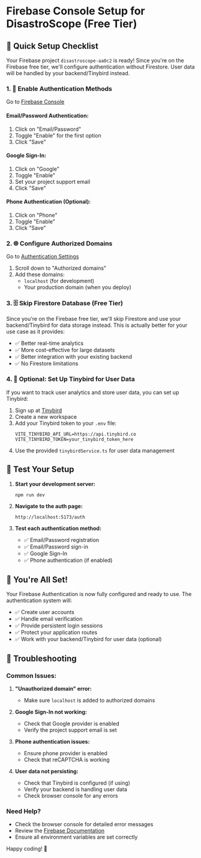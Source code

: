 # Firebase Console Setup for DisastroScope (Free Tier)

## 🎯 Quick Setup Checklist

Your Firebase project `disastroscope-aa0c2` is ready! Since you're on the Firebase free tier, we'll configure authentication without Firestore. User data will be handled by your backend/Tinybird instead.

### 1. 🔐 Enable Authentication Methods

Go to [Firebase Console](https://console.firebase.google.com/project/disastroscope-aa0c2/authentication/providers)

#### Email/Password Authentication:
1. Click on "Email/Password"
2. Toggle "Enable" for the first option
3. Click "Save"

#### Google Sign-In:
1. Click on "Google"
2. Toggle "Enable"
3. Set your project support email
4. Click "Save"

#### Phone Authentication (Optional):
1. Click on "Phone"
2. Toggle "Enable"
3. Click "Save"

### 2. 🌐 Configure Authorized Domains

Go to [Authentication Settings](https://console.firebase.google.com/project/disastroscope-aa0c2/authentication/settings)

1. Scroll down to "Authorized domains"
2. Add these domains:
   - `localhost` (for development)
   - Your production domain (when you deploy)

### 3. 🗄️ Skip Firestore Database (Free Tier)

Since you're on the Firebase free tier, we'll skip Firestore and use your backend/Tinybird for data storage instead. This is actually better for your use case as it provides:

- ✅ Better real-time analytics
- ✅ More cost-effective for large datasets
- ✅ Better integration with your existing backend
- ✅ No Firestore limitations

### 4. 🔧 Optional: Set Up Tinybird for User Data

If you want to track user analytics and store user data, you can set up Tinybird:

1. Sign up at [Tinybird](https://www.tinybird.co/)
2. Create a new workspace
3. Add your Tinybird token to your `.env` file:
   ```env
   VITE_TINYBIRD_API_URL=https://api.tinybird.co
   VITE_TINYBIRD_TOKEN=your_tinybird_token_here
   ```
4. Use the provided `tinybirdService.ts` for user data management

## 🚀 Test Your Setup

1. **Start your development server:**
   ```bash
   npm run dev
   ```

2. **Navigate to the auth page:**
   ```
   http://localhost:5173/auth
   ```

3. **Test each authentication method:**
   - ✅ Email/Password registration
   - ✅ Email/Password sign-in
   - ✅ Google Sign-In
   - ✅ Phone authentication (if enabled)

## 🎉 You're All Set!

Your Firebase Authentication is now fully configured and ready to use. The authentication system will:

- ✅ Create user accounts
- ✅ Handle email verification
- ✅ Provide persistent login sessions
- ✅ Protect your application routes
- ✅ Work with your backend/Tinybird for user data (optional)

## 🔧 Troubleshooting

### Common Issues:

1. **"Unauthorized domain" error:**
   - Make sure `localhost` is added to authorized domains

2. **Google Sign-In not working:**
   - Check that Google provider is enabled
   - Verify the project support email is set

3. **Phone authentication issues:**
   - Ensure phone provider is enabled
   - Check that reCAPTCHA is working

4. **User data not persisting:**
   - Check that Tinybird is configured (if using)
   - Verify your backend is handling user data
   - Check browser console for any errors

### Need Help?

- Check the browser console for detailed error messages
- Review the [Firebase Documentation](https://firebase.google.com/docs/auth)
- Ensure all environment variables are set correctly

Happy coding! 🚀
